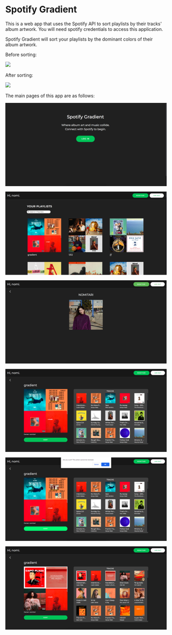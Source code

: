 Spotify Gradient
================

This is a web app that uses the Spotify API to sort playlists by their tracks' album artwork. 
You will need spotify credentials to access this application. 

Spotify Gradient will sort your playlists by the dominant colors of their album artwork.

Before sorting:

![](READMEimg/tracks-unsorted.gif)

After sorting:

![](READMEimg/tracks-sorted.gif)



The main pages of this app are as follows:


![](READMEimg/login-view.png)

![](READMEimg/main-view.png)

![](READMEimg/user-view.png)

![](READMEimg/playlist-unsorted.png)

![](READMEimg/playlist-sort-verify.png)

![](READMEimg/playlist-sorted.png)





